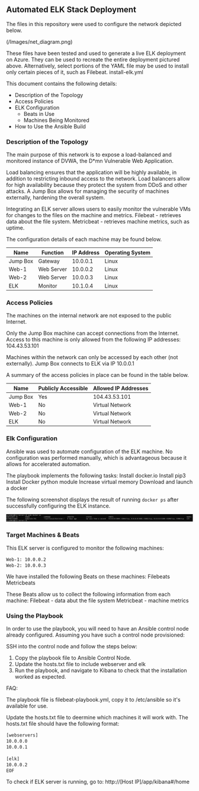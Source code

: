## Automated ELK Stack Deployment

The files in this repository were used to configure the network depicted below.

(/Images/net_diagram.png)

These files have been tested and used to generate a live ELK deployment on Azure. They can be used to recreate the entire deployment pictured above. Alternatively, select portions of the YAML file may be used to install only certain pieces of it, such as Filebeat.
	install-elk.yml

This document contains the following details:
- Description of the Topology
- Access Policies
- ELK Configuration
  - Beats in Use
  - Machines Being Monitored
- How to Use the Ansible Build


### Description of the Topology

The main purpose of this network is to expose a load-balanced and monitored instance of DVWA, the D*mn Vulnerable Web Application.

Load balancing ensures that the application will be highly available, in addition to restricting inbound access to the network.
	Load balancers allow for high availability because they protect the system from DDoS and other attacks.
	A Jump Box allows for managing the security of machines externally, hardening the overall system.

Integrating an ELK server allows users to easily monitor the vulnerable VMs for changes to the files on the machine and metrics.
	Filebeat - retrieves data about the file system.
	Metricbeat - retrieves machine metrics, such as uptime.

The configuration details of each machine may be found below.


| Name     | Function   | IP Address | Operating System |
|----------|------------|------------|------------------|
| Jump Box | Gateway    | 10.0.0.1   | Linux            |
| Web-1    | Web Server | 10.0.0.2   | Linux            |
| Web-2    | Web Server | 10.0.0.3   | Linux            |
| ELK      | Monitor    | 10.1.0.4   | Linux            |

### Access Policies

The machines on the internal network are not exposed to the public Internet. 

Only the Jump Box machine can accept connections from the Internet. Access to this machine is only allowed from the following IP addresses:
	104.43.53.101

Machines within the network can only be accessed by each other (not externally).
	Jump Box connects to ELK via IP 10.0.0.1

A summary of the access policies in place can be found in the table below.

| Name     | Publicly Accessible | Allowed IP Addresses |
|----------|---------------------|----------------------|
| Jump Box | Yes                 | 104.43.53.101        |
| Web-1    | No                  | Virtual Network      |
| Web-2    | No                  | Virtual Network      |
| ELK      | No                  | Virtual Network      |

### Elk Configuration

Ansible was used to automate configuration of the ELK machine. No configuration was performed manually, which is advantageous because it allows for accelerated automation.

The playbook implements the following tasks:
	Install docker.io
	Install pip3
	Install Docker python module
	Increase virtual memory
	Download and launch a docker

The following screenshot displays the result of running `docker ps` after successfully configuring the ELK instance.

![Alt text](Images/docker-ps.png?raw=true)

### Target Machines & Beats
This ELK server is configured to monitor the following machines:

	Web-1: 10.0.0.2
	Web-2: 10.0.0.3

We have installed the following Beats on these machines:
	Filebeats
	Metricbeats

These Beats allow us to collect the following information from each machine:
	Filebeat - data abut the file system
	Metricbeat - machine metrics

### Using the Playbook
In order to use the playbook, you will need to have an Ansible control node already configured. Assuming you have such a control node provisioned: 

SSH into the control node and follow the steps below:
1. Copy the playbook file to Ansible Control Node.
2. Update the hosts.txt file to include webserver and elk
3. Run the playbook, and navigate to Kibana to check that the installation worked as expected.

FAQ:

The playbook file is filebeat-playbook.yml, copy it to /etc/ansible so it's available for use.

Update the hosts.txt file to deermine which machines it will work with. The hosts.txt file should have the following format:
```
[webservers]
10.0.0.0
10.0.0.1

[elk]
10.0.0.2
EOF
```

To check if ELK server is running, go to: http://[Host IP]/app/kibana#/home